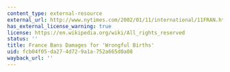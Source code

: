 ```yaml
---
content_type: external-resource
external_url: http://www.nytimes.com/2002/01/11/international/11FRAN.html
has_external_license_warning: true
license: https://en.wikipedia.org/wiki/All_rights_reserved
status: ''
title: France Bans Damages for 'Wrongful Births'
uid: fcb04f05-da27-4d72-9a1a-752a665d0a08
wayback_url: ''
---
```

